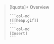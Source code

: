 > [!quote]+ Overview
> <!-- Multiline -->
>````col 
>```col-md 
> ![[heap.gif]]
>``` 
>```col-md 
>[Insert]
>``` 
>```` 
>

